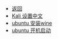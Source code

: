 * [返回](README.md)
* [Kali 设置中文](post/Linux系统设置/Kali设置中文)
* [ubuntu 安装wine](post/Linux系统设置/ubuntu安装wine)
* [ubuntu 开机启动](post/Linux系统设置/ubuntu开机启动(rc.local))